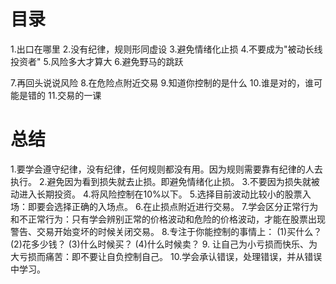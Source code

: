 # 目录
1.出口在哪里
2.没有纪律，规则形同虚设
3.避免情绪化止损
4.不要成为"被动长线投资者"
5.风险多大才算大
6.避免野马的跳跃

7.再回头说说风险
8.在危险点附近交易
9.知道你控制的是什么
10.谁是对的，谁可能是错的
11.交易的一课

# 总结
1.要学会遵守纪律，没有纪律，任何规则都没有用。因为规则需要靠有纪律的人去执行。
2.避免因为看到损失就去止损。即避免情绪化止损。
3.不要因为损失就被动进入长期投资。
4.将风险控制在10%以下。
5.选择目前波动比较小的股票入场：即要会选择正确的入场点。
6.在止损点附近进行交易。
7.学会区分正常行为和不正常行为：只有学会辨别正常的价格波动和危险的价格波动，才能在股票出现警告、交易开始变坏的时候关闭交易。
8.专注于你能控制的事情上：
(1)买什么？
(2)花多少钱？
(3)什么时候买？
(4)什么时候卖？
9. 让自己为小亏损而快乐、为大亏损而痛苦：即不要让自负控制自己。
10.学会承认错误，处理错误，并从错误中学习。
